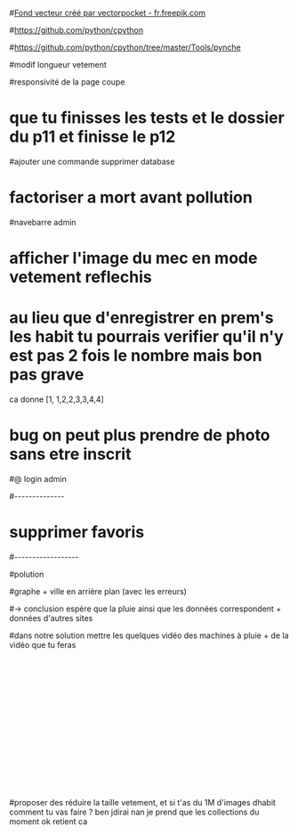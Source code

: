 
#<a href="https://fr.freepik.com/photos-vecteurs-libre/fond">Fond vecteur créé par vectorpocket - fr.freepik.com</a>

#https://github.com/python/cpython

#https://github.com/python/cpython/tree/master/Tools/pynche


#modif longueur vetement


#responsivité de la page coupe

# que tu finisses les tests et le dossier du p11 et finisse le p12


#ajouter une commande supprimer database

# factoriser a mort avant pollution

#navebarre admin


# afficher l'image du mec en mode vetement reflechis



# au lieu que d'enregistrer en prem's les habit tu pourrais verifier qu'il n'y est pas 2 fois le nombre mais bon pas grave

ca donne [1, 1,2,2,3,3,4,4] 


# bug on peut plus prendre de photo sans etre inscrit

#@ login admin





#--------------



# supprimer favoris



#------------------
























#polution


#graphe + ville en arrière plan (avec les erreurs) 

 #-> conclusion espère que la pluie ainsi que les données correspondent + données d'autres sites
  
#dans notre solution mettre les quelques vidéo des machines à pluie + de la vidéo que tu feras




<br><br><br><br><br><br><br><br><br><br><br><br><br><br>


#proposer des réduire la taille vetement, et si t'as du 1M d'images dhabit comment tu vas faire ? ben jdirai nan je prend que les collections du moment ok retient ca






